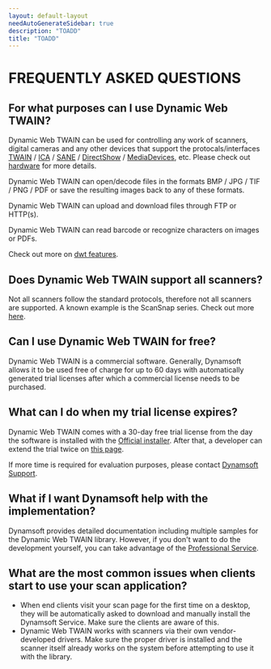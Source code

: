 ```yaml
---
layout: default-layout
needAutoGenerateSidebar: true
description: "TOADD"
title: "TOADD"
---
```


# FREQUENTLY ASKED QUESTIONS

## For what purposes can I use Dynamic Web TWAIN?

Dynamic Web TWAIN can be used for controlling any work of scanners, digital cameras and any other devices that support the protocals/interfaces [TWAIN](https://www.twain.org/about/) / [ICA](https://developer.apple.com/documentation/imagecapturecore) / [SANE](http://www.sane-project.org/) / [DirectShow](https://docs.microsoft.com/en-us/windows/win32/directshow/introduction-to-directshow) / [MediaDevices](https://developer.mozilla.org/en-US/docs/Web/API/MediaDevices), etc. Please check out [hardware]({{site.getstarted}}hardware.html) for more details.

Dynamic Web TWAIN can open/decode files in the formats BMP / JPG / TIF / PNG / PDF or save the resulting images back to any of these formats.

Dynamic Web TWAIN can upload and download files through FTP or HTTP(s).

Dynamic Web TWAIN can read barcode or recognize characters on images or PDFs.

Check out more on [dwt features]({{site.about}}features.html).

## Does Dynamic Web TWAIN support all scanners?

Not all scanners follow the standard protocols, therefore not all scanners are supported. A known example is the ScanSnap series. Check out more [here](https://scansnapcommunity.net/why-doesnt-scansnap-have-twain-drivers/).

## Can I use Dynamic Web TWAIN for free?

Dynamic Web TWAIN is a commercial software. Generally, Dynamsoft allows it to be used free of charge for up to 60 days with automatically generated trial licenses after which a commercial license needs to be purchased.

## What can I do when my trial license expires?

Dynamic Web TWAIN comes with a 30-day free trial license from the day the software is installed with the [Official installer](https://www.dynamsoft.com/Downloads/WebTWAIN_Download.aspx). After that, a developer can extend the trial twice on [this page](https://www.dynamsoft.com/CustomerPortal/Portal/TrialLicense.aspx?product=dwt).

If more time is required for evaluation purposes, please contact [Dynamsoft Support]({{site.about}}resources.html#how-to-get-support).

## What if I want Dynamsoft help with the implementation?

Dynamsoft provides detailed documentation including multiple samples for the  Dynamic Web TWAIN library. However, if you don't want to do the development yourself, you can take advantage of the [Professional Service]({{site.info}}proservice.html).

## What are the most common issues when clients start to use your scan application?

* When end clients visit your scan page for the first time on a desktop, they will be automatically asked to download and manually install the Dynamsoft Service. Make sure the clients are aware of this.
* Dynamic Web TWAIN works with scanners via their own vendor-developed drivers. Make sure the proper driver is installed and the scanner itself already works on the system before attempting to use it with the library.


